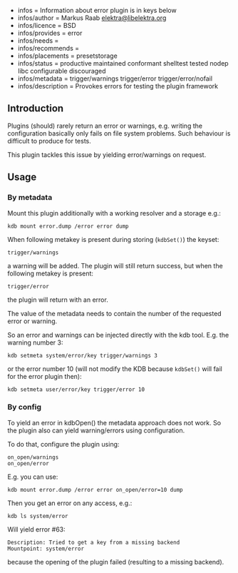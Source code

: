 - infos = Information about error plugin is in keys below
- infos/author = Markus Raab <elektra@libelektra.org>
- infos/licence = BSD
- infos/provides = error
- infos/needs =
- infos/recommends =
- infos/placements = presetstorage
- infos/status = productive maintained conformant shelltest tested nodep libc configurable discouraged
- infos/metadata = trigger/warnings trigger/error trigger/error/nofail
- infos/description = Provokes errors for testing the plugin framework

## Introduction

Plugins (should) rarely return an error or warnings, e.g. writing
the configuration basically only fails on file system problems. Such
behaviour is difficult to produce for tests.

This plugin tackles this issue by yielding error/warnings on request.

## Usage

### By metadata

Mount this plugin additionally with a working resolver and a storage
e.g.:

    kdb mount error.dump /error error dump

When following metakey is present during storing (`kdbSet()`) the keyset:

    trigger/warnings

a warning will be added. The plugin will still return success, but when
the following metakey is present:

    trigger/error

the plugin will return with an error.

The value of the metadata needs to contain the number of the requested
error or warning.


So an error and warnings can be injected directly with the kdb tool.
E.g. the warning number 3:

    kdb setmeta system/error/key trigger/warnings 3

or the error number 10 (will not modify the KDB because `kdbSet()` will
fail for the error plugin then):

    kdb setmeta user/error/key trigger/error 10

### By config

To yield an error in kdbOpen() the metadata approach does not work. So
the plugin also can yield warning/errors using configuration.

To do that, configure the plugin using:

    on_open/warnings
    on_open/error

E.g. you can use:

    kdb mount error.dump /error error on_open/error=10 dump

Then you get an error on any access, e.g.:

    kdb ls system/error

Will yield error #63:

    Description: Tried to get a key from a missing backend
    Mountpoint: system/error

because the opening of the plugin failed (resulting to a missing
backend).


